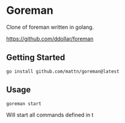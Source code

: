 # Goreman

Clone of foreman written in golang.

https://github.com/ddollar/foreman

## Getting Started

    go install github.com/mattn/goreman@latest

## Usage

    goreman start

Will start all commands defined in t